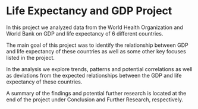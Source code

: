 # Life Expectancy and GDP Project

In this project we analyzed data from the World Health Organization and World Bank on GDP and life expectancy of 6 different countries.

The main goal of this project was to identify the relationship between GDP and life expectancy of these countries as well as some other key focuses listed in the project.

In the analysis we explore trends, patterns and potential correlations as well as deviations from the expected relationships between the GDP and life expectancy of these countries.

A summary of the findings and potential further research is located at the end of the project under Conclusion and Further Research, respectively.